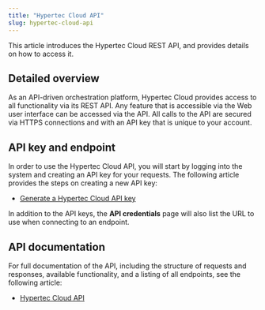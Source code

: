 ```yaml
---
title: "Hypertec Cloud API"
slug: hypertec-cloud-api
---
```



This article introduces the Hypertec Cloud REST API, and provides details on how to access it.

## Detailed overview

As an API-driven orchestration platform, Hypertec Cloud provides access to all functionality via its REST API. Any feature that is accessible via the Web user interface can be accessed via the API. All calls to the API are secured via HTTPS connections and with an API key that is unique to your account.

## API key and endpoint

In order to use the Hypertec Cloud API, you will start by logging into the system and creating an API key for your requests. The following article provides the steps on creating a new API key:

-   [Generate a Hypertec Cloud API key](../how-to/how-to-cloudmc-api-key.md)

In addition to the API keys, the **API credentials** page will also list the URL to use when connecting to an endpoint.

## API documentation

For full documentation of the API, including the structure of requests and responses, available functionality, and a listing of all endpoints, see the following article:

-   <a href="https://hypertec-cloud.github.io/hci-api-docs/#getting-started" target="_blank">Hypertec Cloud API</a>

